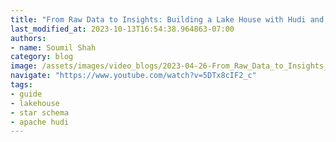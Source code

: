 ```yaml
---
title: "From Raw Data to Insights: Building a Lake House with Hudi and Star Schema | Step by Step Guide"
last_modified_at: 2023-10-13T16:54:38.964863-07:00
authors:
- name: Soumil Shah
category: blog
image: /assets/images/video_blogs/2023-04-26-From_Raw_Data_to_Insights_Building_a_Lake_House_with_Hudi_and_Star_Schema_Step_by_Step_Guide.png
navigate: "https://www.youtube.com/watch?v=5DTx8cIF2_c"
tags:
- guide
- lakehouse
- star schema
- apache hudi
---
```

